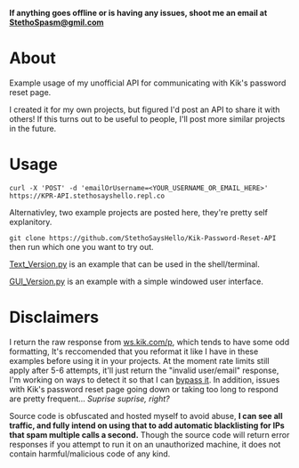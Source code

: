 **If anything goes offline or is having any issues, shoot me an email at StethoSpasm@gmil.com**

# About
Example usage of my unofficial API for communicating with Kik's password reset page. 

I created it for my own projects, but figured I'd post an API to share it with others! If this turns out to be useful to people, I'll post more similar  projects in the future.

# Usage
`curl -X 'POST' -d 'emailOrUsername=<YOUR_USERNAME_OR_EMAIL_HERE>' https://KPR-API.stethosayshello.repl.co`

Alternativley, two example projects are posted here, they're pretty self explanitory.

`git clone https://github.com/StethoSaysHello/Kik-Password-Reset-API` then run which one you want to try out.

[Text_Version.py](https://github.com/StethoSaysHello/Kik-Password-Reset-API/blob/main/Text_Version.py) is an example that can be used in the shell/terminal.  

[GUI_Version.py](https://github.com/StethoSaysHello/Kik-Password-Reset-API/blob/main/GUI_Version.py) is an example with a simple windowed user interface.

# Disclaimers
I return the raw response from [ws.kik.com/p](https://ws.kik.com/p), which tends to have some odd formatting, It's reccomended that you reformat it like I have in these examples before using it in your projects. At the moment rate limits still apply after 5-6 attempts, it'll just return the "invalid user/email" response, I'm working on ways to detect it so that I can [bypass it](https://stackoverflow.com/questions/55872164/how-to-rotate-proxies-on-a-python-requests/68451842#68451842). In addition, issues with Kik's password reset page going down or taking too long to respond are pretty frequent... _Suprise suprise, right?_

Source code is obfuscated and hosted myself to avoid abuse, **I can see all traffic, and fully intend on using that to add automatic blacklisting for IPs that spam multiple calls a second.** Though the source code will return error responses if you attempt to run it on an unauthorized machine, it does not contain harmful/malicious code of any kind.


